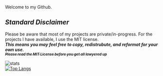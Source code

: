 Welcome to my Github. 


## ***Standard Disclaimer***
 Please be aware that most of my projects are private/in-progress. For the projects I have available, I use the MIT license.  
**_This means you may feel free to copy, redistrubute, and reformat for your own use._**  
[<sub>**_Please read the MIT License before you get all lawyered up_**</sub>](https://github.com/git/git-scm.com/blob/main/MIT-LICENSE.txt)
 
 
![stats](https://github-readme-stats.vercel.app/api?username=jwatts777&show_icons=true&title_color=c9d1d9&icon_color=8b949e&text_color=8b949e&bg_color=0d1117&border_color=30363d&include_all_commits=true&count_private=true&custom_title=Stats)  
[![Top Langs](https://github-readme-stats.vercel.app/api/top-langs/?username=jwatts777&show_icons=true&custom_title=Languages)](https://github.com/anuraghazra/github-readme-stats)



<!--
Here are some ideas to get you started:

- 🔭 I’m currently working on ...
- 🌱 I’m currently learning ...
- 👯 I’m looking to collaborate on ...
- 🤔 I’m looking for help with ...
- 💬 Ask me about ...
- 📫 How to reach me: ...
- 😄 Pronouns: ...
- ⚡ Fun fact: ...
-->

